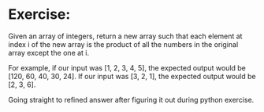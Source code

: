 # Exercise:

Given an array of integers, return a new array such that each element
at index i of the new array is the product of all the numbers in the original
array except the one at i. 
 
For example, if our input was [1, 2, 3, 4, 5], the expected output 
would be [120, 60, 40, 30, 24]. If our input was [3, 2, 1], the expected
output would be [2, 3, 6].
 
Going straight to refined answer after figuring it out during python exercise.
